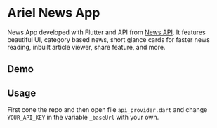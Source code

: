 # Ariel News App

News App developed with Flutter and API from [News API](https://newsapi.org).
It features beautiful UI, category based news, short glance cards for faster news reading, inbuilt article viewer, share feature, and more.

## Demo



## Usage

First cone the repo and then open file `api_provider.dart` and change `YOUR_API_KEY` in the variable `_baseUrl` with your own.

